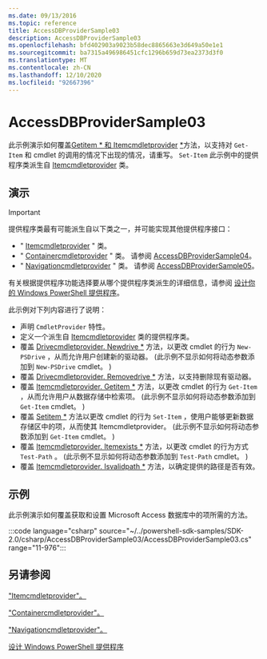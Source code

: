 ```yaml
---
ms.date: 09/13/2016
ms.topic: reference
title: AccessDBProviderSample03
description: AccessDBProviderSample03
ms.openlocfilehash: bfd402903a9023b58dec8865663e3d649a50e1e1
ms.sourcegitcommit: ba7315a496986451cfc1296b659d73ea2373d3f0
ms.translationtype: MT
ms.contentlocale: zh-CN
ms.lasthandoff: 12/10/2020
ms.locfileid: "92667396"
---
```

# <a name="accessdbprovidersample03"></a>AccessDBProviderSample03

此示例演示如何覆盖[Getitem * 和 Itemcmdletprovider](/dotnet/api/System.Management.Automation.Provider.ItemCmdletProvider.GetItem) [*](/dotnet/api/System.Management.Automation.Provider.ItemCmdletProvider.SetItem)方法，以支持对 `Get-Item` 和 cmdlet 的调用的情况下出现的情况，请重写。 `Set-Item` 此示例中的提供程序类派生自 [Itemcmdletprovider](/dotnet/api/System.Management.Automation.Provider.ItemCmdletProvider) 类。

## <a name="demonstrates"></a>演示

> [!IMPORTANT]
> 提供程序类最有可能派生自以下类之一，并可能实现其他提供程序接口：
>
> - " [Itemcmdletprovider](/dotnet/api/System.Management.Automation.Provider.ItemCmdletProvider) " 类。
> - " [Containercmdletprovider](/dotnet/api/System.Management.Automation.Provider.ContainerCmdletProvider) " 类。 请参阅 [AccessDBProviderSample04](./accessdbprovidersample04.md)。
> - " [Navigationcmdletprovider](/dotnet/api/System.Management.Automation.Provider.NavigationCmdletProvider) " 类。 请参阅 [AccessDBProviderSample05](./accessdbprovidersample05.md)。
>
> 有关根据提供程序功能选择要从哪个提供程序类派生的详细信息，请参阅 [设计你的 Windows PowerShell 提供程序](./provider-types.md)。

此示例对下列内容进行了说明：

- 声明 `CmdletProvider` 特性。
- 定义一个派生自 [Itemcmdletprovider](/dotnet/api/System.Management.Automation.Provider.ItemCmdletProvider) 类的提供程序类。
- 覆盖 [Drivecmdletprovider. Newdrive *](/dotnet/api/System.Management.Automation.Provider.DriveCmdletProvider.NewDrive) 方法，以更改 cmdlet 的行为 `New-PSDrive` ，从而允许用户创建新的驱动器。
   (此示例不显示如何将动态参数添加到 `New-PSDrive` cmdlet。 ) 
- 覆盖 [Drivecmdletprovider. Removedrive *](/dotnet/api/System.Management.Automation.Provider.DriveCmdletProvider.RemoveDrive) 方法，以支持删除现有驱动器。
- 覆盖 [Itemcmdletprovider. Getitem *](/dotnet/api/System.Management.Automation.Provider.ItemCmdletProvider.GetItem) 方法，以更改 cmdlet 的行为 `Get-Item` ，从而允许用户从数据存储中检索项。  (此示例不显示如何将动态参数添加到 `Get-Item` cmdlet。 ) 
- 覆盖 [Setitem *](/dotnet/api/System.Management.Automation.Provider.ItemCmdletProvider.SetItem) 方法以更改 cmdlet 的行为 `Set-Item` ，使用户能够更新数据存储区中的项，从而使其 Itemcmdletprovider。  (此示例不显示如何将动态参数添加到 `Get-Item` cmdlet。 ) 
- 覆盖 [Itemcmdletprovider. Itemexists *](/dotnet/api/System.Management.Automation.Provider.ItemCmdletProvider.ItemExists) 方法，以更改 cmdlet 的行为方式 `Test-Path` 。  (此示例不显示如何将动态参数添加到 `Test-Path` cmdlet。 ) 
- 覆盖 [Itemcmdletprovider. Isvalidpath *](/dotnet/api/System.Management.Automation.Provider.ItemCmdletProvider.IsValidPath) 方法，以确定提供的路径是否有效。

## <a name="example"></a>示例

此示例演示如何覆盖获取和设置 Microsoft Access 数据库中的项所需的方法。

:::code language="csharp" source="~/../powershell-sdk-samples/SDK-2.0/csharp/AccessDBProviderSample03/AccessDBProviderSample03.cs" range="11-976":::

## <a name="see-also"></a>另请参阅

["Itemcmdletprovider"。](/dotnet/api/System.Management.Automation.Provider.ItemCmdletProvider)

["Containercmdletprovider"。](/dotnet/api/System.Management.Automation.Provider.ContainerCmdletProvider)

["Navigationcmdletprovider"。](/dotnet/api/System.Management.Automation.Provider.NavigationCmdletProvider)

[设计 Windows PowerShell 提供程序](./provider-types.md)
